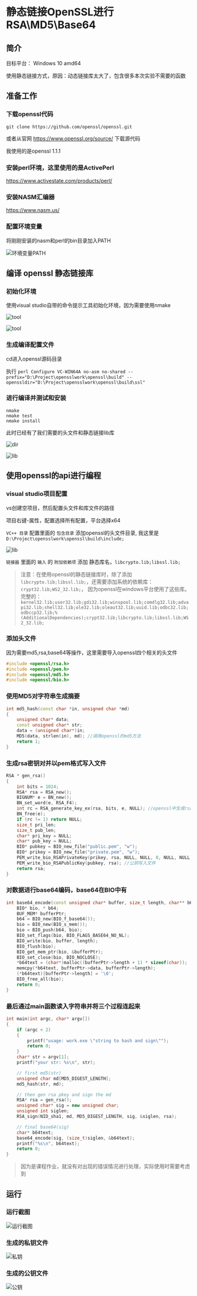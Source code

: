 # 静态链接OpenSSL进行RSA\MD5\Base64



## 简介

目标平台： Windows 10 amd64

使用静态链接方式，原因：动态链接库太大了，包含很多本次实验不需要的函数

## 准备工作

### 下载openssl代码

`git clone https://github.com/openssl/openssl.git`

或者从官网 https://www.openssl.org/source/ 下载源代码

我使用的是openssl 1.1.1

### 安装perl环境，这里使用的是ActivePerl

https://www.activestate.com/products/perl/

### 安装NASM汇编器

https://www.nasm.us/

### 配置环境变量

将刚刚安装的nasm和perl的bin目录加入PATH

![环境变量PATH](env.png)

## 编译 openssl 静态链接库

### 初始化环境

使用visual studio自带的命令提示工具初始化环境，因为需要使用nmake

![tool](vs1.png)

![tool](vs2.png)

### 生成编译配置文件

cd进入openssl源码目录

执行 ```perl Configure VC-WIN64A no-asm no-shared --prefix="D:\Project\opensslwork\openssl\build" --openssldir="D:\Project\opensslwork\openssl\build\ssl"```

### 进行编译并测试和安装

```shell
nmake
nmake test
nmake install
```

此时已经有了我们需要的头文件和静态链接lib库

![dir](build1.png)

![lib](build2.png)

## 使用openssl的api进行编程

### visual studio项目配置

vs创建空项目，然后配置头文件和库文件的路径

项目右键-属性，配置选择所有配置，平台选择x64

`VC++ 目录` 配置里面的 `包含目录` 添加openssl的头文件目录, 我这里是 `D:\Project\opensslwork\openssl\build\include;`

![lib](vsw1.png)

`链接器` 里面的 `输入` 的 `附加依赖项` 添加 静态库名，`libcrypto.lib;libssl.lib;`

> 注意：在使用openssl的静态链接库时，除了添加 `libcrypto.lib;libssl.lib;`，还需要添加系统的依赖库：`crypt32.lib;WS2_32.lib;`， 因为openssl在windows平台使用了这些库。
> 完整的： `kernel32.lib;user32.lib;gdi32.lib;winspool.lib;comdlg32.lib;advapi32.lib;shell32.lib;ole32.lib;oleaut32.lib;uuid.lib;odbc32.lib;odbccp32.lib;%(AdditionalDependencies);crypt32.lib;libcrypto.lib;libssl.lib;WS2_32.lib;`

### 添加头文件

因为需要md5,rsa,base64等操作，这里需要导入openssl四个相关的头文件

```c++
#include <openssl/rsa.h>
#include <openssl/pem.h>
#include <openssl/md5.h>
#include <openssl/bio.h>
```

### 使用MD5对字符串生成摘要

```c++
int md5_hash(const char *in, unsigned char *md)
{
    unsigned char* data;
    const unsigned char* str;
    data = (unsigned char*)in;
    MD5(data, strlen(in), md); //调用openssl的md5方法
    return 1;
}
```

### 生成rsa密钥对并以pem格式写入文件

```c++
RSA * gen_rsa()
{
    int bits = 1024;
    RSA* rsa = RSA_new();
    BIGNUM* e = BN_new();
    BN_set_word(e, RSA_F4);
    int rc = RSA_generate_key_ex(rsa, bits, e, NULL); //openssl中生成rsa key的新方法
    BN_free(e);
    if (rc != 1) return NULL;   
    size_t pri_len;
    size_t pub_len;
    char* pri_key = NULL;
    char* pub_key = NULL;
    BIO* pubkey = BIO_new_file("public.pem", "w");
    BIO* prikey = BIO_new_file("private.pem", "w");
    PEM_write_bio_RSAPrivateKey(prikey, rsa, NULL, NULL, 0, NULL, NULL); //私钥写入文件
    PEM_write_bio_RSAPublicKey(pubkey, rsa); //公钥写入文件
    return rsa;
}
```

### 对数据进行base64编码，base64在BIO中有

```c++
int base64_encode(const unsigned char* buffer, size_t length, char** b64text) {
    BIO* bio, * b64;
    BUF_MEM* bufferPtr;
    b64 = BIO_new(BIO_f_base64());
    bio = BIO_new(BIO_s_mem());
    bio = BIO_push(b64, bio);
    BIO_set_flags(bio, BIO_FLAGS_BASE64_NO_NL);
    BIO_write(bio, buffer, length);
    BIO_flush(bio);
    BIO_get_mem_ptr(bio, &bufferPtr);
    BIO_set_close(bio, BIO_NOCLOSE);
    *b64text = (char*)malloc((bufferPtr->length + 1) * sizeof(char));
    memcpy(*b64text, bufferPtr->data, bufferPtr->length);
    (*b64text)[bufferPtr->length] = '\0';
    BIO_free_all(bio);
    return 0;
}
```

### 最后通过main函数读入字符串并将三个过程连起来

```c++
int main(int argc, char* argv[])
{
    if (argc < 2)
    {
        printf("usage: work.exe \"string to hash and sign\"");
        return 0;
    }
    char* str = argv[1];
    printf("your str: %s\n", str);

    // first md5(str)
    unsigned char md[MD5_DIGEST_LENGTH];
    md5_hash(str, md);

    // then gen rsa pkey and sign the md
    RSA* rsa = gen_rsa();
    unsigned char* sig = new unsigned char;
    unsigned int siglen;
    RSA_sign(NID_sha1, md, MD5_DIGEST_LENGTH, sig, &siglen, rsa);

    // final base64(sig)
    char* b64text;
    base64_encode(sig, (size_t)siglen, &b64text);
    printf("%s\n", b64text);
    return 0;
}
```

> 因为是课程作业，就没有对出现的错误情况进行处理，实际使用时需要考虑到

## 运行

### 运行截图

![运行截图](run1.png)

### 生成的私钥文件

![私钥](key1.png)

### 生成的公钥文件

![公钥](key2.png)

